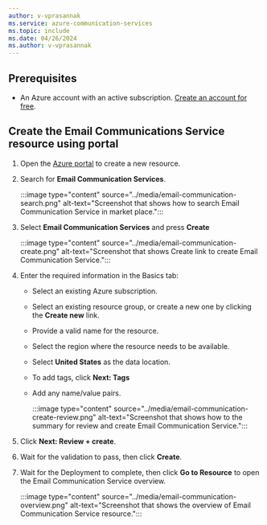 ```yaml
---
author: v-vprasannak
ms.service: azure-communication-services
ms.topic: include
ms.date: 04/26/2024
ms.author: v-vprasannak
---
```


## Prerequisites

- An Azure account with an active subscription. [Create an account for free](https://azure.microsoft.com/free/dotnet/).

## Create the Email Communications Service resource using portal

1. Open the [Azure portal](https://portal.azure.com/) to create a new resource.
2. Search for **Email Communication Services**.

   :::image type="content" source="../media/email-communication-search.png" alt-text="Screenshot that shows how to search Email Communication Service in market place.":::

3. Select **Email Communication Services** and press **Create**
 
   :::image type="content" source="../media/email-communication-create.png" alt-text="Screenshot that shows Create link to create Email Communication Service.":::

4. Enter the required information in the Basics tab:
    - Select an existing Azure subscription.
    - Select an existing resource group, or create a new one by clicking the **Create new** link.
    - Provide a valid name for the resource. 
    - Select the region where the resource needs to be available.
    - Select **United States** as the data location.
    - To add tags, click  **Next: Tags** 
    - Add any name/value pairs. 
    
      :::image type="content" source="../media/email-communication-create-review.png" alt-text="Screenshot that shows how to the summary for review and create Email Communication Service.":::
5. Click **Next: Review + create**.
6. Wait for the validation to pass, then click **Create**.
7. Wait for the Deployment to complete, then click **Go to Resource** to open the Email Communication Service overview.

   :::image type="content" source="../media/email-communication-overview.png" alt-text="Screenshot that shows the overview of Email Communication Service resource.":::
